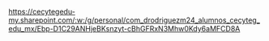 https://cecytegedu-my.sharepoint.com/:w:/g/personal/com_drodriguezm24_alumnos_cecyteg_edu_mx/Ebp-D1C29ANHjeBKsnzyt-cBhGFRxN3Mhw0Kdy6aMFCD8A
